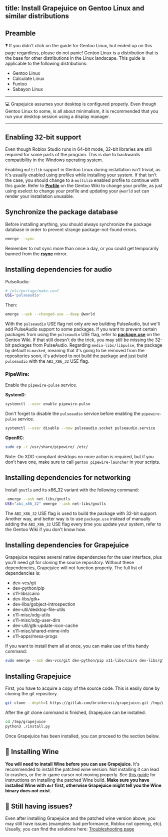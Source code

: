 title: Install Grapejuice on Gentoo Linux and similar distributions
---
## Preamble

:question: If you didn't click on the guide for Gentoo Linux, but ended up on this page regardless, please do not panic!
Gentoo Linux is a distribution that is the base for other distributions in the Linux landscape. This guide is applicable
to the following distributions:

- Gentoo Linux
- Calculate Linux
- Funtoo
- Sabayon Linux

---

:computer: Grapejuice assumes your desktop is configured properly. Even though Gentoo Linux to some, is all about minimalism, it is recommended that you run your desktop session using a display manager.

---


## Enabling 32-bit support

Even though Roblox Studio runs in 64-bit mode, 32-bit libraries are still required for some parts of the program. This
is due to backwards compatibility in the Windows operating system.

Enabling `multilib` support in Gentoo Linux during installation isn't trivial, as it's usually enabled using profiles while installing your system. If that isn't the case, you should change to a `multilib` enabled profile to continue with this guide. Refer to [**Profile**](https://wiki.gentoo.org/wiki/Profile_(Portage) "`Profile`") on the Gentoo Wiki to change your profile, as just using eselect to change your profile and updating your `@world` set can render your installation unusable.

## Synchronize the package database

Before installing anything, you should always synchronize the package database in order to prevent strange
package-not-found errors.

```sh
emerge --sync
```
Remember to not sync more than once a day, or you could get temporarily banned from the [**rsync**](https://wiki.gentoo.org/wiki/Rsync "`rsync`") mirror.

## Installing dependencies for audio

PulseAudio:
```sh
# /etc/portage/make.conf
USE='pulseaudio'
```
Then:
```sh
emerge --ask --changed-use --deep @world
```
With the `pulseaudio` USE flag not only are we building PulseAudio, but we'll add PulseAudio support to some packages. If you want to prevent certain packages from using the `pulseaudio` USE flag, refer to [**package.use**](https://wiki.gentoo.org/wiki//etc/portage/package.use "package.use") on the Gentoo Wiki.
If that still doesn't do the trick, you may still be missing the 32-bit packages from PulseAudio.
Regarding `media-libs/libpulse`, the package by default is `masked`, meaning that it's going to be removed from the repositories soon, it's advised to not build the package and just build `pulseaudio` with the `ABI_X86_32` USE flag.

### PipeWire:

Enable the `pipewire-pulse` service.

**SystemD**:

```sh
systemctl --user enable pipewire-pulse
```
Don't forget to disable the `pulseaudio` service before enabling the `pipewire-pulse` service.
```sh
systemctl --user disable --now pulseaudio.socket pulseaudio.service
```

**OpenRC**:

```sh
sudo cp -r /usr/share/pipewire/ /etc/
```
Note: On XDG-compliant desktops no more action is required, but if you don't have one, make sure to call `gentoo pipewire-launcher` in your scripts.

## Installing dependencies for networking

Install `gnutls` and its x86_32 variant with the following command:

```sh
 emerge --ask net-libs/gnutls
USE="abi_x86_32" emerge --ask net-libs/gnutls
```
The `ABI_X86_32` USE flag is used to build the package with 32-bit support.
Another way, and better way is to use `package.use` instead of manually adding the `ABI_X86_32` USE flag every time you update your system, refer to the Gentoo Wiki if you don't know how.

## Installing dependencies for Grapejuice
Grapejuice requires several native dependencies for the user interface, plus you'll need git for cloning the source repository. Without these dependencies, Grapejuice will not function properly. The full list of dependencies is:

- dev-vcs/git
- dev-python/pip
- x11-libs/cairo
- dev-libs/gtk+
- dev-libs/gobject-introspection
- dev-util/desktop-file-utils
- x11-misc/xdg-utils
- x11-misc/xdg-user-dirs
- dev-util/gtk-update-icon-cache
- x11-misc/shared-mime-info
- x11-apps/mesa-progs

If you want to install them all at once, you can make use of this handy command:
```sh
sudo emerge --ask dev-vcs/git dev-python/pip x11-libs/cairo dev-libs/gtk+ dev-libs/gobject-introspection dev-util/desktop-file-utils x11-misc/xdg-utils x11-misc/xdg-user-dirs dev-util/gtk-update-icon-cache x11-misc/shared-mime-info x11-apps/mesa-progs
```

## Installing Grapejuice

First, you have to acquire a copy of the source code. This is easily done by cloning the git repository.

```sh
git clone --depth=1 https://gitlab.com/brinkervii/grapejuice.git /tmp/grapejuice
```

After the git clone command is finished, Grapejuice can be installed.

```sh
cd /tmp/grapejuice
python3 ./install.py
```

Once Grapejuice has been installed, you can proceed to the section below.

## 🍷 Installing Wine

**You will need to install Wine before you can use Grapejuice**.
It's recommended to install the patched wine version. Not installing it can lead to crashes, or the in-game cursor not moving properly.
See [this guide](../Guides/Installing-Wine) for instructions on installing the patched Wine build.
**Make sure you have installed Wine with `dnf` first, otherwise Grapejuice might tell you the Wine binary does not exist**.

## 🤔 Still having issues?

Even after installing Grapejuice and the patched wine version above, you may still have issues (examples: bad performance, Roblox not opening, etc). Usually, you can find the solutions here: [Troubleshooting page](../Troubleshooting)
